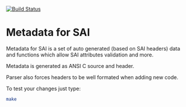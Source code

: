 [![Build Status](https://sonic-jenkins.westus2.cloudapp.azure.com/buildStatus/icon?job=sai-meta-build)](https://sonic-jenkins.westus2.cloudapp.azure.com/job/sai-meta-build)

Metadata for SAI
================

Metadata for SAI is a set of auto generated (based on SAI headers) data
and functions which allow SAI attributes validation and more.

Metadata is generated as ANSI C source and header.

Parser also forces headers to be well formated when adding new code.

To test your changes just type:

```sh
make
```
